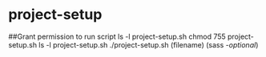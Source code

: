 # project-setup

##Grant permission to run script
ls -l project-setup.sh
chmod 755 project-setup.sh
ls -l project-setup.sh
./project-setup.sh (filename) (sass _-optional_)
